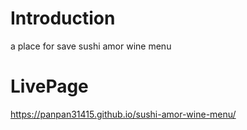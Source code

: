 
# Introduction
a place for save sushi amor wine menu

# LivePage
https://panpan31415.github.io/sushi-amor-wine-menu/